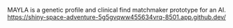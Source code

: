 MAYLA is a genetic profile and clinical find matchmaker prototype for an AI.
https://shiny-space-adventure-5g5gvqww455634vrq-8501.app.github.dev/
